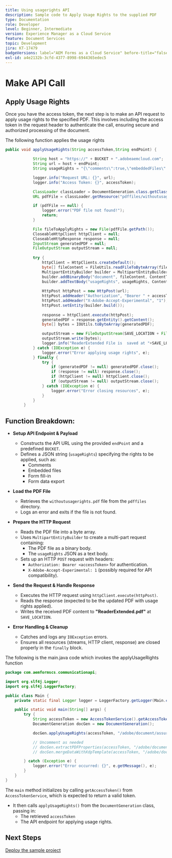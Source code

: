 ```yaml
---
title: Using usagerights API
description: Sample code to Apply Usage Rights to the supplied PDF
type: Documentation
role: Developer
level: Beginner, Intermediate
version: Experience Manager as a Cloud Service
feature: Document Services
topic: Development
jira: KT-17479
badgeVersions: label="AEM Forms as a Cloud Service" before-title="false"
exl-id: a4e2132b-3cfd-4377-8998-6944365edec5
---
```

# Make API Call

## Apply Usage Rights

Once you have the access token, the next step is to make an API request to apply usage rights to the specified PDF. This involves including the access token in the request header to authenticate the call, ensuring secure and authorized processing of the document.

The following function applies the usage rights

``` java
public void applyUsageRights(String accessToken,String endPoint) {

            String host = "https://" + BUCKET + ".adobeaemcloud.com";
            String url = host + endPoint;
            String usageRights = "{\"comments\":true,\"embeddedFiles\":true,\"formFillIn\":true,\"formDataExport\":true}";

            logger.info("Request URL: {}", url);
            logger.info("Access Token: {}", accessToken);

            ClassLoader classLoader = DocumentGeneration.class.getClassLoader();
            URL pdfFile = classLoader.getResource("pdffiles/withoutusagerights.pdf");

            if (pdfFile == null) {
                logger.error("PDF file not found!");
                return;
            }

            File fileToApplyRights = new File(pdfFile.getPath());
            CloseableHttpClient httpClient = null;
            CloseableHttpResponse response = null;
            InputStream generatedPDF = null;
            FileOutputStream outputStream = null;
            
            try {
                httpClient = HttpClients.createDefault();
                byte[] fileContent = FileUtils.readFileToByteArray(fileToApplyRights);
                MultipartEntityBuilder builder = MultipartEntityBuilder.create();
                builder.addBinaryBody("document", fileContent, ContentType.create("application/pdf"),fileToApplyRights.getName());
                builder.addTextBody("usageRights", usageRights, ContentType.APPLICATION_JSON);
                
                HttpPost httpPost = new HttpPost(url);
                httpPost.addHeader("Authorization", "Bearer " + accessToken);
                httpPost.addHeader("X-Adobe-Accept-Experimental", "1");
                httpPost.setEntity(builder.build());
                
                response = httpClient.execute(httpPost);
                generatedPDF = response.getEntity().getContent();
                byte[] bytes = IOUtils.toByteArray(generatedPDF);

                outputStream = new FileOutputStream(SAVE_LOCATION + File.separator + "ReaderExtended.pdf");
                outputStream.write(bytes);
                logger.info("ReaderExtended File is  saved at "+SAVE_LOCATION);
            } catch (IOException e) {
                logger.error("Error applying usage rights", e);
            } finally {
                try {
                    if (generatedPDF != null) generatedPDF.close();
                    if (response != null) response.close();
                    if (httpClient != null) httpClient.close();
                    if (outputStream != null) outputStream.close();
                } catch (IOException e) {
                    logger.error("Error closing resources", e);
                }
            }
        }

```

## Function Breakdown:



*   **Setup API Endpoint & Payload**  
    *   Constructs the API URL using the provided `endPoint` and a predefined `BUCKET`.  
    *   Defines a JSON string (`usageRights`) specifying the rights to be applied, such as:
        * Comments  
        * Embedded files  
        * Form fill-in  
        * Form data export  

*   **Load the PDF File**  
    * Retrieves the `withoutusagerights.pdf` file from the `pdffiles` directory.  
    * Logs an error and exits if the file is not found.  

*   **Prepare the HTTP Request**  
    *   Reads the PDF file into a byte array.  
    *   Uses `MultipartEntityBuilder` to create a multi-part request containing:
        * The PDF file as a binary body.  
        * The `usageRights` JSON as a text body.  
    *   Sets up an HTTP `POST` request with headers:
        * `Authorization: Bearer <accessToken>` for authentication.  
        * `X-Adobe-Accept-Experimental: 1` (possibly required for API compatibility).  

*   **Send the Request & Handle Response**  
    * Executes the HTTP request using `httpClient.execute(httpPost)`.  
    * Reads the response (expected to be the updated PDF with usage rights applied).  
    * Writes the received PDF content to **"ReaderExtended.pdf"** at `SAVE_LOCATION`.  

*   **Error Handling & Cleanup**  
    * Catches and logs any `IOException` errors.  
    * Ensures all resources (streams, HTTP client, response) are closed properly in the `finally` block.  

The following is the main.java code which invokes the applyUsageRights function

```java
package com.aemformscs.communicationapi;

import org.slf4j.Logger;
import org.slf4j.LoggerFactory;

public class Main {
    private static final Logger logger = LoggerFactory.getLogger(Main.class);

    public static void main(String[] args) {
        try {
            String accessToken = new AccessTokenService().getAccessToken();
            DocumentGeneration docGen = new DocumentGeneration();

            docGen.applyUsageRights(accessToken, "/adobe/document/assure/usagerights");

            // Uncomment as needed
            // docGen.extractPDFProperties(accessToken, "/adobe/document/extract/pdfproperties");
            // docGen.mergeDataWithXdpTemplate(accessToken, "/adobe/document/generate/pdfform");

        } catch (Exception e) {
            logger.error("Error occurred: {}", e.getMessage(), e);
        }
    }
}

```

The `main` method initializes by calling `getAccessToken()` from `AccessTokenService`, which is expected to return a valid token.

*   It then calls `applyUsageRights()` from the `DocumentGeneration` class, passing in:
    * The retrieved `accessToken`
    * The API endpoint for applying usage rights.


## Next Steps

[Deploy the sample project](sample-project.md)
